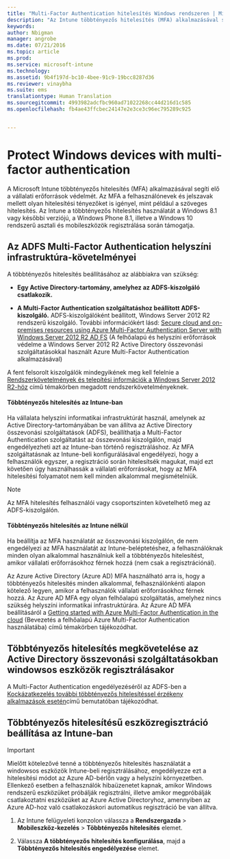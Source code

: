```yaml
---
title: "Multi-Factor Authentication hitelesítés Windows rendszeren | Microsoft Intune"
description: "Az Intune többtényezős hitelesítés (MFA) alkalmazásával segíti elő a vállalati erőforrások védelmét."
keywords: 
author: Nbigman
manager: angrobe
ms.date: 07/21/2016
ms.topic: article
ms.prod: 
ms.service: microsoft-intune
ms.technology: 
ms.assetid: 9b4f197d-bc10-4bee-91c9-19bcc8287d36
ms.reviewer: vinaybha
ms.suite: ems
translationtype: Human Translation
ms.sourcegitcommit: 4993982adcfbc960ad71022268cc44d216d1c585
ms.openlocfilehash: fb4ae43ffcbec24147e2e3ce3c96ec795289c925


---
```


# Protect Windows devices with multi-factor authentication
A Microsoft Intune többtényezős hitelesítés (MFA) alkalmazásával segíti elő a vállalati erőforrások védelmét. Az MFA a felhasználónevek és jelszavak mellett olyan hitelesítési tényezőket is igényel, mint például a szöveges hitelesítés. Az Intune a többtényezős hitelesítés használatát a Windows 8.1 vagy későbbi verziójú, a Windows Phone 8.1, illetve a Windows 10 rendszerű asztali és mobileszközök regisztrálása során támogatja.

## Az ADFS Multi-Factor Authentication helyszíni infrastruktúra-követelményei
A többtényezős hitelesítés beállításához az alábbiakra van szükség:

-   **Egy Active Directory-tartomány, amelyhez az ADFS-kiszolgáló csatlakozik.**

-   **A Multi-Factor Authentication szolgáltatáshoz beállított ADFS-kiszolgáló.** ADFS-kiszolgálóként beállított, Windows Server 2012 R2 rendszerű kiszolgáló. További információkért lásd: [Secure cloud and on-premises resources using Azure Multi-Factor Authentication Server with Windows Server 2012 R2 AD FS](https://azure.microsoft.com/en-us/documentation/articles/multi-factor-authentication-get-started-adfs-w2k12/) (A felhőalapú és helyszíni erőforrások védelme a Windows Server 2012 R2 Active Directory összevonási szolgáltatásokkal használt Azure Multi-Factor Authentication alkalmazásával)

A fent felsorolt kiszolgálók mindegyikének meg kell felelnie a [Rendszerkövetelmények és telepítési információk a Windows Server 2012 R2-höz](http://technet.microsoft.com/library/dn303418.aspx) című témakörben megadott rendszerkövetelményeknek.

#### Többtényezős hitelesítés az Intune-ban
Ha vállalata helyszíni informatikai infrastruktúrát használ, amelynek az Active Directory-tartományában be van állítva az Active Directory összevonási szolgáltatások (ADFS), beállíthatja a Multi-Factor Authentication szolgáltatást az összevonási kiszolgálón, majd engedélyezheti azt az Intune-ban történő regisztráláshoz. Az MFA szolgáltatásnak az Intune-beli konfigurálásával engedélyezi, hogy a felhasználók egyszer, a regisztráció során hitelesítsék magukat, majd ezt követően úgy használhassák a vállalati erőforrásokat, hogy az MFA hitelesítési folyamatot nem kell minden alkalommal megismételniük.

>[!NOTE]
>Az MFA hitelesítés felhasználói vagy csoportszinten követelhető meg az ADFS-kiszolgálón.  

#### Többtényezős hitelesítés az Intune nélkül
Ha beállítja az MFA használatát az összevonási kiszolgálón, de nem engedélyezi az MFA használatát az Intune-beléptetéshez, a felhasználóknak minden olyan alkalommal használniuk kell a többtényezős hitelesítést, amikor vállalati erőforrásokhoz férnek hozzá (nem csak a regisztrációnál).

Az Azure Active Directory (Azure AD) MFA használható arra is, hogy a többtényezős hitelesítés minden alkalommal, felhasználónkénti alapon kötelező legyen, amikor a felhasználók vállalati erőforrásokhoz férnek hozzá. Az Azure AD MFA egy olyan felhőalapú szolgáltatás, amelyhez nincs szükség helyszíni informatikai infrastruktúrára. Az Azure AD MFA beállításáról a [Getting started with Azure Multi-Factor Authentication in the cloud](https://azure.microsoft.com/en-us/documentation/articles/multi-factor-authentication-get-started-cloud/) (Bevezetés a felhőalapú Azure Multi-Factor Authentication használatába) című témakörben tájékozódhat.

## Többtényezős hitelesítés megkövetelése az Active Directory összevonási szolgáltatásokban windowsos eszközök regisztrálásakor
A Multi-Factor Authentication engedélyezéséről az ADFS-ben a [Kockázatkezelés további többtényezős hitelesítéssel érzékeny alkalmazások esetén](http://technet.microsoft.com/library/dn280949.aspx)című bemutatóban tájékozódhat.

## Többtényezős hitelesítésű eszközregisztráció beállítása az Intune-ban
>[!Important]  
>Mielőtt kötelezővé tenné a többtényezős hitelesítés használatát a windowsos eszközök Intune-beli regisztrálásához, engedélyezze ezt a hitelesítési módot az Azure AD-bérlőn vagy a helyszíni környezetben. Ellenkező esetben a felhasználók hibaüzenetet kapnak, amikor Windows rendszerű eszközüket próbálják regisztrálni, illetve amikor megpróbálják csatlakoztatni eszközüket az Azure Active Directoryhoz, amennyiben az Azure AD-hoz való csatlakozáskori automatikus regisztráció be van állítva.

1.  Az Intune felügyeleti konzolon válassza a **Rendszergazda** &gt; **Mobileszköz-kezelés** &gt; **Többtényezős hitelesítés** elemet.

2.  Válassza **A többtényezős hitelesítés konfigurálása**, majd a **Többtényezős hitelesítés engedélyezése** elemet.



<!--HONumber=Aug16_HO3-->


